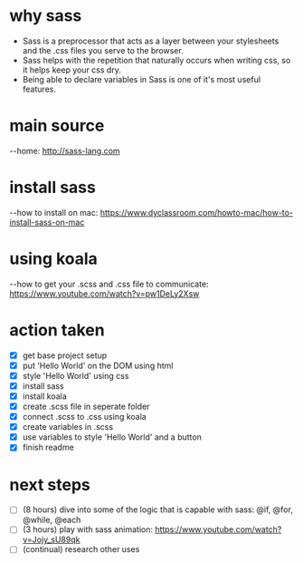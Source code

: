 # why sass

- Sass is a preprocessor that acts as a layer between your stylesheets and the .css files you serve to the browser.
- Sass helps with the repetition that naturally occurs when writing css, so it helps keep your css dry.
- Being able to declare variables in Sass is one of it's most useful features.

# main source

--home: http://sass-lang.com

# install sass

--how to install on mac: https://www.dyclassroom.com/howto-mac/how-to-install-sass-on-mac

# using koala

--how to get your .scss and .css file to communicate: https://www.youtube.com/watch?v=pw1DeLy2Xsw

# action taken

- [x] get base project setup
- [x] put 'Hello World' on the DOM using html
- [x] style 'Hello World' using css
- [x] install sass
- [x] install koala
- [x] create .scss file in seperate folder
- [x] connect .scss to .css using koala
- [x] create variables in .scss
- [x] use variables to style 'Hello World' and a button
- [x] finish readme

# next steps
- [ ] (8 hours) dive into some of the logic that is capable with sass: @if, @for, @while, @each
- [ ] (3 hours) play with sass animation: https://www.youtube.com/watch?v=Jojy_sU89qk
- [ ] (continual) research other uses
